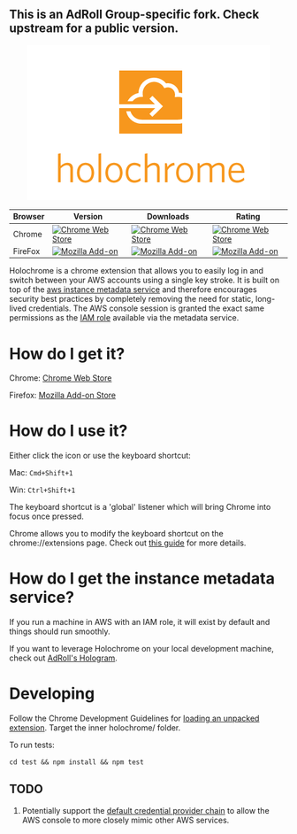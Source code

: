 ## This is an AdRoll Group-specific fork. Check upstream for a public version. 

<p align="center"><a href="https://chrome.google.com/webstore/detail/holochrome/fgnplojdffjfbcmoldcfdoikldnogjpa"><img src="holochrome-440x280.png"/></a></p>

| Browser  |  Version | Downloads  | Rating  |
|---|---|---|---|
|Chrome| [![Chrome Web Store](https://img.shields.io/chrome-web-store/v/fgnplojdffjfbcmoldcfdoikldnogjpa.svg?maxAge=2592000?style=plastic)](https://chrome.google.com/webstore/detail/holochrome/fgnplojdffjfbcmoldcfdoikldnogjpa)|[![Chrome Web Store](https://img.shields.io/chrome-web-store/d/fgnplojdffjfbcmoldcfdoikldnogjpa.svg?maxAge=2592000?style=plastic)](https://chrome.google.com/webstore/detail/holochrome/fgnplojdffjfbcmoldcfdoikldnogjpa)|[![Chrome Web Store](https://img.shields.io/chrome-web-store/rating/fgnplojdffjfbcmoldcfdoikldnogjpa.svg?maxAge=2592000?style=plastic)](https://chrome.google.com/webstore/detail/holochrome/fgnplojdffjfbcmoldcfdoikldnogjpa)|
|FireFox|[![Mozilla Add-on](https://img.shields.io/amo/v/bw-holochrome.svg)](https://addons.mozilla.org/en-US/firefox/addon/bw-holochrome/)|[![Mozilla Add-on](https://img.shields.io/amo/d/bw-holochrome.svg)](https://addons.mozilla.org/en-US/firefox/addon/bw-holochrome/)|[![Mozilla Add-on](https://img.shields.io/amo/rating/bw-holochrome.svg)](https://addons.mozilla.org/en-US/firefox/addon/bw-holochrome/)|

Holochrome is a chrome extension that allows you to easily log in and switch between your AWS accounts using a single key stroke. It is built on top of the [aws instance metadata service](http://docs.aws.amazon.com/AWSEC2/latest/UserGuide/ec2-instance-metadata.html) and therefore encourages security best practices by completely removing the need for static, long-lived credentials. The AWS console session is granted the exact same permissions as the [IAM role](http://docs.aws.amazon.com/AWSEC2/latest/UserGuide/iam-roles-for-amazon-ec2.html) available via the metadata service.

# How do I get it?

Chrome: [Chrome Web Store](https://chrome.google.com/webstore/detail/holochrome/fgnplojdffjfbcmoldcfdoikldnogjpa)

Firefox: [Mozilla Add-on Store](https://addons.mozilla.org/en-US/firefox/addon/bw-holochrome)

# How do I use it?

Either click the icon or use the keyboard shortcut:

Mac: `Cmd+Shift+1`

Win: `Ctrl+Shift+1`

The keyboard shortcut is a 'global' listener which will bring Chrome into focus once pressed.

Chrome allows you to modify the keyboard shortcut on the chrome://extensions page. Check out [this guide](http://www.howtogeek.com/127162/how-to-create-custom-keyboard-shortcuts-for-browser-actions-and-extensions-in-google-chrome/) for more details.

# How do I get the instance metadata service?

If you run a machine in AWS with an IAM role, it will exist by default and things should run smoothly.

If you want to leverage Holochrome on your local development machine, check out [AdRoll's Hologram](https://github.com/AdRoll/hologram).


# Developing

Follow the Chrome Development Guidelines for [loading an unpacked extension](https://developer.chrome.com/extensions/getstarted#unpacked). Target the inner holochrome/ folder.

To run tests:

```
cd test && npm install && npm test
```

## TODO

1. Potentially support the [default credential provider chain](http://docs.aws.amazon.com/AWSSdkDocsJava/latest/DeveloperGuide/credentials.html) to allow the AWS console to more closely mimic other AWS services.
